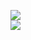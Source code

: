 [![](https://img.shields.io/badge/Made%20With-Github%20Spray-lightgrey.svg?style=for-the-badge&logo=github)](https://github.com/Annihil/github-spray#29698)  
[![](https://i.imgur.com/2DrTn0Z.gif)](https://github.com/Annihil/github-spray)